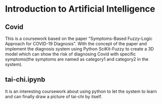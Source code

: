 # Introduction to Artificial Intelligence
## Covid
This is a coursework based on the paper "Symptoms-Based Fuzzy-Logic Approach for COVID-19 Diagnosis". With the concept of the paper and implement the diagnosis system using Python SciKit-Fuzzy to create a 3D model which can show the risk of diagnosing Covid with specific symptoms(the symptoms are named as category1 and category2 in the system).
## tai-chi.ipynb
It is an interesting coursework about using python to let the system to learn and can finally draw a picture of tai-chi by itself.
